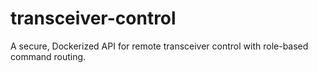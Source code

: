 # transceiver-control
A secure, Dockerized API for remote transceiver control with role-based command routing.
